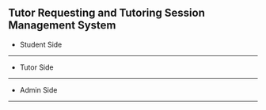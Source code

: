 **Tutor Requesting and Tutoring Session Management System**
---
- Student Side
---
- Tutor Side
---
- Admin Side
---
